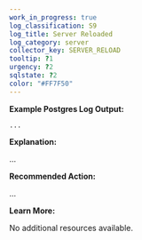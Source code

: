 ```yaml
---
work_in_progress: true
log_classification: S9
log_title: Server Reloaded
log_category: server
collector_key: SERVER_RELOAD
tooltip: ?1
urgency: ?2
sqlstate: ?2
color: "#FF7F50"
---
```


**Example Postgres Log Output:**

```
...
```

**Explanation:**

...

**Recommended Action:**

...

**Learn More:**

No additional resources available.
